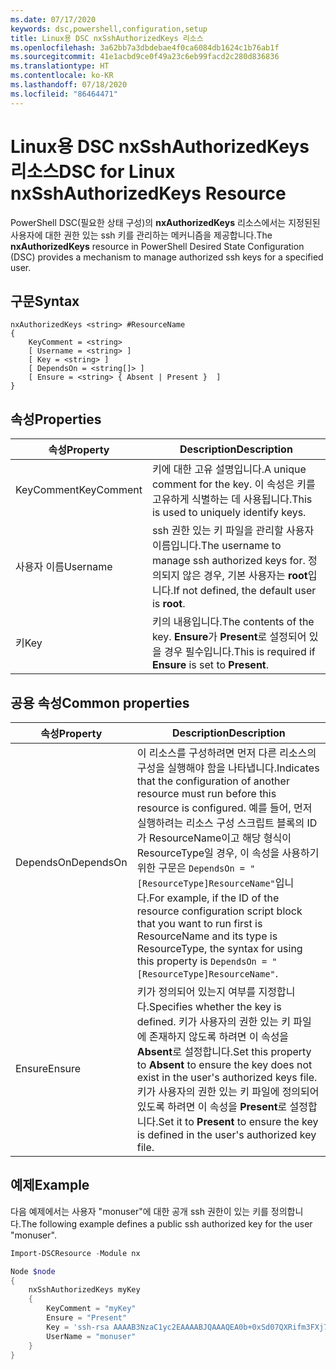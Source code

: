 ```yaml
---
ms.date: 07/17/2020
keywords: dsc,powershell,configuration,setup
title: Linux용 DSC nxSshAuthorizedKeys 리소스
ms.openlocfilehash: 3a62bb7a3dbdebae4f0ca6084db1624c1b76ab1f
ms.sourcegitcommit: 41e1acbd9ce0f49a23c6eb99facd2c280d836836
ms.translationtype: HT
ms.contentlocale: ko-KR
ms.lasthandoff: 07/18/2020
ms.locfileid: "86464471"
---
```

# <a name="dsc-for-linux-nxsshauthorizedkeys-resource"></a><span data-ttu-id="43c70-103">Linux용 DSC nxSshAuthorizedKeys 리소스</span><span class="sxs-lookup"><span data-stu-id="43c70-103">DSC for Linux nxSshAuthorizedKeys Resource</span></span>

<span data-ttu-id="43c70-104">PowerShell DSC(필요한 상태 구성)의 **nxAuthorizedKeys** 리소스에서는 지정된된 사용자에 대한 권한 있는 ssh 키를 관리하는 메커니즘을 제공합니다.</span><span class="sxs-lookup"><span data-stu-id="43c70-104">The **nxAuthorizedKeys** resource in PowerShell Desired State Configuration (DSC) provides a mechanism to manage authorized ssh keys for a specified user.</span></span>

## <a name="syntax"></a><span data-ttu-id="43c70-105">구문</span><span class="sxs-lookup"><span data-stu-id="43c70-105">Syntax</span></span>

```Syntax
nxAuthorizedKeys <string> #ResourceName
{
    KeyComment = <string>
    [ Username = <string> ]
    [ Key = <string> ]
    [ DependsOn = <string[]> ]
    [ Ensure = <string> { Absent | Present }  ]
}
```

## <a name="properties"></a><span data-ttu-id="43c70-106">속성</span><span class="sxs-lookup"><span data-stu-id="43c70-106">Properties</span></span>

|<span data-ttu-id="43c70-107">속성</span><span class="sxs-lookup"><span data-stu-id="43c70-107">Property</span></span> |<span data-ttu-id="43c70-108">Description</span><span class="sxs-lookup"><span data-stu-id="43c70-108">Description</span></span> |
|---|---|
|<span data-ttu-id="43c70-109">KeyComment</span><span class="sxs-lookup"><span data-stu-id="43c70-109">KeyComment</span></span> |<span data-ttu-id="43c70-110">키에 대한 고유 설명입니다.</span><span class="sxs-lookup"><span data-stu-id="43c70-110">A unique comment for the key.</span></span> <span data-ttu-id="43c70-111">이 속성은 키를 고유하게 식별하는 데 사용됩니다.</span><span class="sxs-lookup"><span data-stu-id="43c70-111">This is used to uniquely identify keys.</span></span> |
|<span data-ttu-id="43c70-112">사용자 이름</span><span class="sxs-lookup"><span data-stu-id="43c70-112">Username</span></span> |<span data-ttu-id="43c70-113">ssh 권한 있는 키 파일을 관리할 사용자 이름입니다.</span><span class="sxs-lookup"><span data-stu-id="43c70-113">The username to manage ssh authorized keys for.</span></span> <span data-ttu-id="43c70-114">정의되지 않은 경우, 기본 사용자는 **root**입니다.</span><span class="sxs-lookup"><span data-stu-id="43c70-114">If not defined, the default user is **root**.</span></span> |
|<span data-ttu-id="43c70-115">키</span><span class="sxs-lookup"><span data-stu-id="43c70-115">Key</span></span> |<span data-ttu-id="43c70-116">키의 내용입니다.</span><span class="sxs-lookup"><span data-stu-id="43c70-116">The contents of the key.</span></span> <span data-ttu-id="43c70-117">**Ensure**가 **Present**로 설정되어 있을 경우 필수입니다.</span><span class="sxs-lookup"><span data-stu-id="43c70-117">This is required if **Ensure** is set to **Present**.</span></span>|

## <a name="common-properties"></a><span data-ttu-id="43c70-118">공용 속성</span><span class="sxs-lookup"><span data-stu-id="43c70-118">Common properties</span></span>

|<span data-ttu-id="43c70-119">속성</span><span class="sxs-lookup"><span data-stu-id="43c70-119">Property</span></span> |<span data-ttu-id="43c70-120">Description</span><span class="sxs-lookup"><span data-stu-id="43c70-120">Description</span></span> |
|---|---|
|<span data-ttu-id="43c70-121">DependsOn</span><span class="sxs-lookup"><span data-stu-id="43c70-121">DependsOn</span></span> |<span data-ttu-id="43c70-122">이 리소스를 구성하려면 먼저 다른 리소스의 구성을 실행해야 함을 나타냅니다.</span><span class="sxs-lookup"><span data-stu-id="43c70-122">Indicates that the configuration of another resource must run before this resource is configured.</span></span> <span data-ttu-id="43c70-123">예를 들어, 먼저 실행하려는 리소스 구성 스크립트 블록의 ID가 ResourceName이고 해당 형식이 ResourceType일 경우, 이 속성을 사용하기 위한 구문은 `DependsOn = "[ResourceType]ResourceName"`입니다.</span><span class="sxs-lookup"><span data-stu-id="43c70-123">For example, if the ID of the resource configuration script block that you want to run first is ResourceName and its type is ResourceType, the syntax for using this property is `DependsOn = "[ResourceType]ResourceName"`.</span></span> |
|<span data-ttu-id="43c70-124">Ensure</span><span class="sxs-lookup"><span data-stu-id="43c70-124">Ensure</span></span> |<span data-ttu-id="43c70-125">키가 정의되어 있는지 여부를 지정합니다.</span><span class="sxs-lookup"><span data-stu-id="43c70-125">Specifies whether the key is defined.</span></span> <span data-ttu-id="43c70-126">키가 사용자의 권한 있는 키 파일에 존재하지 않도록 하려면 이 속성을 **Absent**로 설정합니다.</span><span class="sxs-lookup"><span data-stu-id="43c70-126">Set this property to **Absent** to ensure the key does not exist in the user's authorized keys file.</span></span> <span data-ttu-id="43c70-127">키가 사용자의 권한 있는 키 파일에 정의되어 있도록 하려면 이 속성을 **Present**로 설정합니다.</span><span class="sxs-lookup"><span data-stu-id="43c70-127">Set it to **Present** to ensure the key is defined in the user's authorized key file.</span></span> |

## <a name="example"></a><span data-ttu-id="43c70-128">예제</span><span class="sxs-lookup"><span data-stu-id="43c70-128">Example</span></span>

<span data-ttu-id="43c70-129">다음 예제에서는 사용자 "monuser"에 대한 공개 ssh 권한이 있는 키를 정의합니다.</span><span class="sxs-lookup"><span data-stu-id="43c70-129">The following example defines a public ssh authorized key for the user "monuser".</span></span>

```powershell
Import-DSCResource -Module nx

Node $node
{
    nxSshAuthorizedKeys myKey
    {
        KeyComment = "myKey"
        Ensure = "Present"
        Key = 'ssh-rsa AAAAB3NzaC1yc2EAAAABJQAAAQEA0b+0xSd07QXRifm3FXj7Pn/DblA6QI5VAkDm6OivFzj3U6qGD1VJ6AAxWPCyMl/qhtpRtxZJDu/TxD8AyZNgc8aN2CljN1hOMbBRvH2q5QPf/nCnnJRaGsrxIqZjyZdYo9ZEEzjZUuMDM5HI1LA9B99k/K6PK2Bc1NLivpu7nbtVG2tLOQs+GefsnHuetsRMwo/+c3LtwYm9M0XfkGjYVCLO4CoFuSQpvX6AB3TedUy6NZ0iuxC0kRGg1rIQTwSRcw+McLhslF0drs33fw6tYdzlLBnnzimShMuiDWiT37WqCRovRGYrGCaEFGTG2e0CN8Co8nryXkyWc6NSDNpMzw== rsa-key-20150401'
        UserName = "monuser"
    }
}
```
